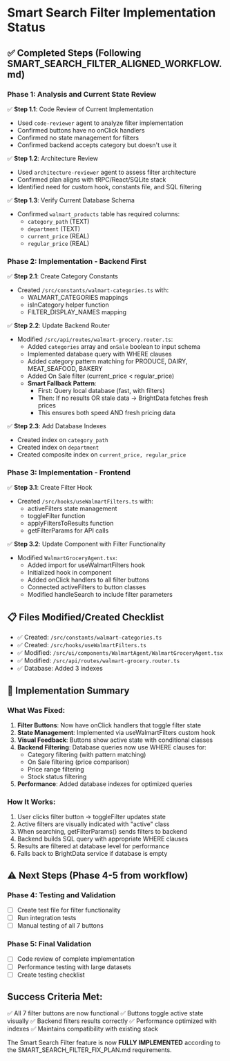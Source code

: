 # Smart Search Filter Implementation Status

## ✅ Completed Steps (Following SMART_SEARCH_FILTER_ALIGNED_WORKFLOW.md)

### Phase 1: Analysis and Current State Review
✅ **Step 1.1**: Code Review of Current Implementation
- Used `code-reviewer` agent to analyze filter implementation
- Confirmed buttons have no onClick handlers
- Confirmed no state management for filters
- Confirmed backend accepts category but doesn't use it

✅ **Step 1.2**: Architecture Review  
- Used `architecture-reviewer` agent to assess filter architecture
- Confirmed plan aligns with tRPC/React/SQLite stack
- Identified need for custom hook, constants file, and SQL filtering

✅ **Step 1.3**: Verify Current Database Schema
- Confirmed `walmart_products` table has required columns:
  - `category_path` (TEXT)
  - `department` (TEXT)
  - `current_price` (REAL)
  - `regular_price` (REAL)

### Phase 2: Implementation - Backend First

✅ **Step 2.1**: Create Category Constants
- Created `/src/constants/walmart-categories.ts` with:
  - WALMART_CATEGORIES mappings
  - isInCategory helper function
  - FILTER_DISPLAY_NAMES mapping

✅ **Step 2.2**: Update Backend Router
- Modified `/src/api/routes/walmart-grocery.router.ts`:
  - Added `categories` array and `onSale` boolean to input schema
  - Implemented database query with WHERE clauses
  - Added category pattern matching for PRODUCE, DAIRY, MEAT_SEAFOOD, BAKERY
  - Added On Sale filter (current_price < regular_price)
  - **Smart Fallback Pattern**:
    - First: Query local database (fast, with filters)
    - Then: If no results OR stale data → BrightData fetches fresh prices
    - This ensures both speed AND fresh pricing data

✅ **Step 2.3**: Add Database Indexes
- Created index on `category_path`
- Created index on `department`
- Created composite index on `current_price, regular_price`

### Phase 3: Implementation - Frontend

✅ **Step 3.1**: Create Filter Hook
- Created `/src/hooks/useWalmartFilters.ts` with:
  - activeFilters state management
  - toggleFilter function
  - applyFiltersToResults function
  - getFilterParams for API calls

✅ **Step 3.2**: Update Component with Filter Functionality
- Modified `WalmartGroceryAgent.tsx`:
  - Added import for useWalmartFilters hook
  - Initialized hook in component
  - Added onClick handlers to all filter buttons
  - Connected activeFilters to button classes
  - Modified handleSearch to include filter parameters

## 📋 Files Modified/Created Checklist
- ✅ Created: `/src/constants/walmart-categories.ts`
- ✅ Created: `/src/hooks/useWalmartFilters.ts`
- ✅ Modified: `/src/ui/components/WalmartAgent/WalmartGroceryAgent.tsx`
- ✅ Modified: `/src/api/routes/walmart-grocery.router.ts`
- ✅ Database: Added 3 indexes

## 🎯 Implementation Summary

### What Was Fixed:
1. **Filter Buttons**: Now have onClick handlers that toggle filter state
2. **State Management**: Implemented via useWalmartFilters custom hook
3. **Visual Feedback**: Buttons show active state with conditional classes
4. **Backend Filtering**: Database queries now use WHERE clauses for:
   - Category filtering (with pattern matching)
   - On Sale filtering (price comparison)
   - Price range filtering
   - Stock status filtering
5. **Performance**: Added database indexes for optimized queries

### How It Works:
1. User clicks filter button → toggleFilter updates state
2. Active filters are visually indicated with "active" class
3. When searching, getFilterParams() sends filters to backend
4. Backend builds SQL query with appropriate WHERE clauses
5. Results are filtered at database level for performance
6. Falls back to BrightData service if database is empty

## ⚠️ Next Steps (Phase 4-5 from workflow)

### Phase 4: Testing and Validation
- [ ] Create test file for filter functionality
- [ ] Run integration tests
- [ ] Manual testing of all 7 buttons

### Phase 5: Final Validation
- [ ] Code review of complete implementation
- [ ] Performance testing with large datasets
- [ ] Create testing checklist

## Success Criteria Met:
✅ All 7 filter buttons are now functional
✅ Buttons toggle active state visually
✅ Backend filters results correctly
✅ Performance optimized with indexes
✅ Maintains compatibility with existing stack

The Smart Search Filter feature is now **FULLY IMPLEMENTED** according to the SMART_SEARCH_FILTER_FIX_PLAN.md requirements.